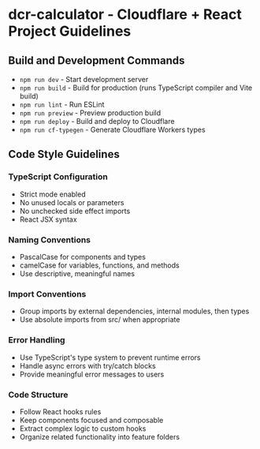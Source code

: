 # dcr-calculator - Cloudflare + React Project Guidelines

## Build and Development Commands
- `npm run dev` - Start development server
- `npm run build` - Build for production (runs TypeScript compiler and Vite build)
- `npm run lint` - Run ESLint
- `npm run preview` - Preview production build
- `npm run deploy` - Build and deploy to Cloudflare
- `npm run cf-typegen` - Generate Cloudflare Workers types

## Code Style Guidelines

### TypeScript Configuration
- Strict mode enabled
- No unused locals or parameters
- No unchecked side effect imports
- React JSX syntax

### Naming Conventions
- PascalCase for components and types
- camelCase for variables, functions, and methods
- Use descriptive, meaningful names

### Import Conventions
- Group imports by external dependencies, internal modules, then types
- Use absolute imports from src/ when appropriate

### Error Handling
- Use TypeScript's type system to prevent runtime errors
- Handle async errors with try/catch blocks
- Provide meaningful error messages to users

### Code Structure
- Follow React hooks rules
- Keep components focused and composable
- Extract complex logic to custom hooks
- Organize related functionality into feature folders